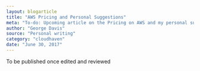 ```yaml
---
layout: blogarticle
title: "AWS Pricing and Personal Suggestions"
meta: "To-do: Upcoming article on the Pricing on AWS and my personal suggestions."
author: "George Davis"
source: "Personal writing"
category: "cloudhaven"
date: "June 30, 2017"
---
```


To be published once edited and reviewed